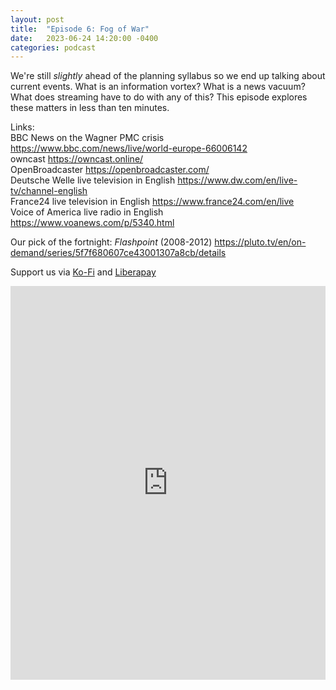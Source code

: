 ```yaml
---
layout: post
title:  "Episode 6: Fog of War"
date:   2023-06-24 14:20:00 -0400
categories: podcast
---
```

We're still *slightly* ahead of the planning syllabus so we end up talking about current events.  What is an information vortex?  What is a news vacuum?  What does streaming have to do with any of this?  This episode explores these matters in less than ten minutes.  

Links:  
BBC News on the Wagner PMC crisis <https://www.bbc.com/news/live/world-europe-66006142>  
owncast <https://owncast.online/>  
OpenBroadcaster <https://openbroadcaster.com/>  
Deutsche Welle live television in English <https://www.dw.com/en/live-tv/channel-english>  
France24 live television in English <https://www.france24.com/en/live>  
Voice of America live radio in English <https://www.voanews.com/p/5340.html>  


Our pick of the fortnight: *Flashpoint* (2008-2012) <https://pluto.tv/en/on-demand/series/5f7f680607ce43001307a8cb/details>  

Support us via [Ko-Fi](https://ko-fi.com/smkellat) and [Liberapay](https://liberapay.com/smkellat)  

<iframe src="https://embed.acast.com/6410a80dec813e00110faed2?font-family=Exo%202&font-src=https%3A%2F%2Ffonts.googleapis.com%2Fcss%3Ffamily%3DExo%2B2&feed=true" frameBorder="0" width="100%" height="630px"></iframe>  
